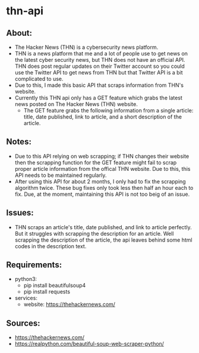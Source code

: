 # thn-api

## About:
- The Hacker News (THN) is a cybersecurity news platform.
- THN is a news platform that me and a lot of people use to get news on the latest cyber security news, but THN does not have an official API. THN does post regular updates on their Twitter account so you could use the Twitter API to get news from THN but that Twitter API is a bit complicated to use.
- Due to this, I made this basic API that scraps information from THN's website.
- Currently this THN api only has a GET feature which grabs the latest news posted on The Hacker News (THN) website.
  - The GET feature grabs the following information from a single article: title, date published, link to article, and a short description of the article. 

## Notes:
- Due to this API relying on web scrapping; if THN changes their website then the scrapping function for the GET feature might fail to scrap proper article information from the offical THN website. Due to this, this API needs to be maintained regularly.
- After using this API for about 2 months, I only had to fix the scrapping algorithm twice. These bug fixes only took less then half an hour each to fix. Due, at the moment, maintaining this API is not too beig of an issue. 

## Issues:
- THN scraps an article's title, date published, and link to article perfectly. But it struggles with scrapping the description for an article. Well scrapping the description of the article, the api leaves behind some html codes in the description text.

## Requirements:
- python3:
    - pip install beautifulsoup4
    - pip install requests
- services:
    - website: https://thehackernews.com/

## Sources:
- https://thehackernews.com/
- https://realpython.com/beautiful-soup-web-scraper-python/


